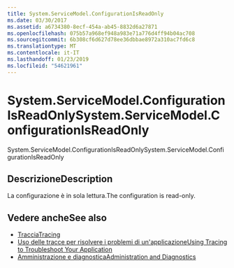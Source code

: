```yaml
---
title: System.ServiceModel.ConfigurationIsReadOnly
ms.date: 03/30/2017
ms.assetid: a6734380-8ecf-454a-ab45-8832d6a27871
ms.openlocfilehash: 075b57a968ef948a983e71a776d4ff94b04ac708
ms.sourcegitcommit: 6b308cf6d627d78ee36dbbae8972a310ac7fd6c8
ms.translationtype: MT
ms.contentlocale: it-IT
ms.lasthandoff: 01/23/2019
ms.locfileid: "54621961"
---
```

# <a name="systemservicemodelconfigurationisreadonly"></a><span data-ttu-id="25523-102">System.ServiceModel.ConfigurationIsReadOnly</span><span class="sxs-lookup"><span data-stu-id="25523-102">System.ServiceModel.ConfigurationIsReadOnly</span></span>
<span data-ttu-id="25523-103">System.ServiceModel.ConfigurationIsReadOnly</span><span class="sxs-lookup"><span data-stu-id="25523-103">System.ServiceModel.ConfigurationIsReadOnly</span></span>  
  
## <a name="description"></a><span data-ttu-id="25523-104">Descrizione</span><span class="sxs-lookup"><span data-stu-id="25523-104">Description</span></span>  
 <span data-ttu-id="25523-105">La configurazione è in sola lettura.</span><span class="sxs-lookup"><span data-stu-id="25523-105">The configuration is read-only.</span></span>  
  
## <a name="see-also"></a><span data-ttu-id="25523-106">Vedere anche</span><span class="sxs-lookup"><span data-stu-id="25523-106">See also</span></span>
- [<span data-ttu-id="25523-107">Traccia</span><span class="sxs-lookup"><span data-stu-id="25523-107">Tracing</span></span>](../../../../../docs/framework/wcf/diagnostics/tracing/index.md)
- [<span data-ttu-id="25523-108">Uso delle tracce per risolvere i problemi di un'applicazione</span><span class="sxs-lookup"><span data-stu-id="25523-108">Using Tracing to Troubleshoot Your Application</span></span>](../../../../../docs/framework/wcf/diagnostics/tracing/using-tracing-to-troubleshoot-your-application.md)
- [<span data-ttu-id="25523-109">Amministrazione e diagnostica</span><span class="sxs-lookup"><span data-stu-id="25523-109">Administration and Diagnostics</span></span>](../../../../../docs/framework/wcf/diagnostics/index.md)
